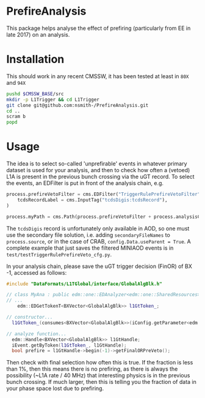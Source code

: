 PrefireAnalysis
===============
This package helps analyse the effect of prefiring (particularly from EE in late 2017) on an analysis.

# Installation
This should work in any recent CMSSW, it has been tested at least in `80X` and `94X`
```bash
pushd $CMSSW_BASE/src
mkdir -p L1Trigger && cd L1Trigger
git clone git@github.com:nsmith-/PrefireAnalysis.git
cd ..
scram b
popd
```

# Usage
The idea is to select so-called 'unprefirable' events in whatever primary dataset is used for your analysis,
and then to check how often a (vetoed) L1A is present in the previous bunch crossing via the uGT record.
To select the events, an EDFilter is put in front of the analysis chain, e.g.
```python
process.prefireVetoFilter = cms.EDFilter("TriggerRulePrefireVetoFilter",
    tcdsRecordLabel = cms.InputTag("tcdsDigis:tcdsRecord"),
)

process.myPath = cms.Path(process.prefireVetoFilter + process.analysisChain)
```
The `tcdsDigis` record is unfortunately only available in AOD, so one must use the secondary file solution,
i.e. adding `secondaryFileNames` to `process.source`, or in the case of CRAB, `config.Data.useParent = True`.
A complete example that just saves the filtered MINIAOD events is in `test/testTriggerRulePrefireVeto_cfg.py`.

In your analysis chain, please save the uGT trigger decision (FinOR) of BX -1, accessed as follows:
```c++
#include "DataFormats/L1TGlobal/interface/GlobalAlgBlk.h"

// class MyAna : public edm::one::EDAnalyzer<edm::one::SharedResources> {
// ...
    edm::EDGetTokenT<BXVector<GlobalAlgBlk>> l1GtToken_;

// constructor...
  l1GtToken_(consumes<BXVector<GlobalAlgBlk>>(iConfig.getParameter<edm::InputTag>("l1GtSrc")))

// analyze function...
  edm::Handle<BXVector<GlobalAlgBlk>> l1GtHandle;
  iEvent.getByToken(l1GtToken_, l1GtHandle);
  bool prefire = l1GtHandle->begin(-1)->getFinalORPreVeto();
```
Then check with final selection how often this is true.  If the fraction is less than 1%, then this means
there is no prefiring, as there is always the possibility (~L1A rate / 40 MHz) that interesting physics is
in the previous bunch crossing.  If much larger, then this is telling you the fraction of data in your phase
space lost due to prefiring.
